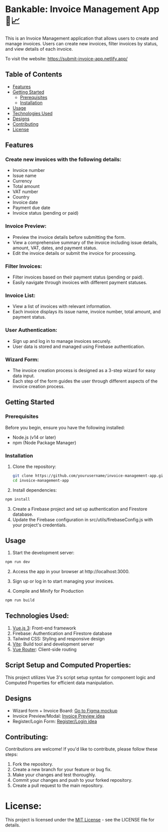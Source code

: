 # Bankable: Invoice Management App 💼📈

This is an Invoice Management application that allows users to create and manage invoices. Users can create new invoices, filter invoices by status, and view details of each invoice.

To visit the website: https://submit-invoice-app.netlify.app/

## Table of Contents

- [Features](#features)
- [Getting Started](#getting-started)
  - [Prerequisites](#prerequisites)
  - [Installation](#installation)
- [Usage](#usage)
- [Technologies Used](#technologies-used)
- [Designs](#designs)
- [Contributing](#contributing)
- [License](#license)

## Features


### Create new invoices with the following details:

- Invoice number
- Issue name
- Currency
- Total amount
- VAT number
- Country
- Invoice date
- Payment due date
- Invoice status (pending or paid)

### Invoice Preview:

- Preview the invoice details before submitting the form.
- View a comprehensive summary of the invoice including issue details, amount, VAT, dates, and payment status.
- Edit the invoice details or submit the invoice for processing.

### Filter Invoices:

- Filter invoices based on their payment status (pending or paid).
- Easily navigate through invoices with different payment statuses.
  
### Invoice List:

- View a list of invoices with relevant information.
- Each invoice displays its issue name, invoice number, total amount, and payment status.

### User Authentication:

- Sign up and log in to manage invoices securely.
- User data is stored and managed using Firebase authentication.

### Wizard Form:

- The invoice creation process is designed as a 3-step wizard for easy data input.
- Each step of the form guides the user through different aspects of the invoice creation process.

## Getting Started

### Prerequisites

Before you begin, ensure you have the following installed:

- Node.js (v14 or later)
- npm (Node Package Manager)

### Installation

1. Clone the repository:

   ```bash
   git clone https://github.com/yourusername/invoice-management-app.git
   cd invoice-management-app

2. Install dependencies:

  ```sh
  npm install
  ```

3. Create a Firebase project and set up authentication and Firestore database.
4. Update the Firebase configuration in src/utils/firebaseConfig.js with your project's credentials.

## Usage

1. Start the development server:

  ```sh
  npm run dev
  ```
2. Access the app in your browser at http://localhost:3000.
3. Sign up or log in to start managing your invoices.

4. Compile and Minify for Production

  ```sh
  npm run build
  ```

## Technologies Used: 

1. [Vue.js 3](https://vuejs.org/): Front-end framework
2. Firebase: Authentication and Firestore database
3. Tailwind CSS: Styling and responsive design
4. [Vite](https://vitejs.dev/): Build tool and development server
5. [Vue Router](https://router.vuejs.org/): Client-side routing

## Script Setup and Computed Properties: 

This project utilizes Vue 3's script setup syntax for component logic and Computed Properties for efficient data manipulation.

## Designs

- Wizard form + Invoice Board: [Go to Figma mockup](https://www.figma.com/file/KEbdEEVi1sfiMt0mlvx2bC/Bankable?type=design&node-id=12%3A1028&mode=design&t=MVdU4vaTRzzeXa8P-1)
- Invoice Preview/Modal: [Invoice Preview idea](https://drive.google.com/file/d/14idP3JBrBQZzw3FMXbWtrOGGC0ko_Dfx/view?usp=sharing)
- Register/Login Form: [Register/Login idea](https://drive.google.com/file/d/1mcBro5t0i9CPaRkn3773jeuZj9S0X_PX/view?usp=sharing)

## Contributing:

Contributions are welcome! If you'd like to contribute, please follow these steps:

1. Fork the repository.
2. Create a new branch for your feature or bug fix.
3. Make your changes and test thoroughly.
4. Commit your changes and push to your forked repository.
5. Create a pull request to the main repository.

# License: 

This project is licensed under the [MIT License](https://chat.openai.com/c/LICENSE) - see the LICENSE file for details.
